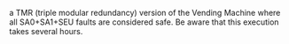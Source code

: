 a TMR (triple modular redundancy) version of the Vending Machine where all SA0+SA1+SEU faults are considered safe.
Be aware that this execution takes several hours.

